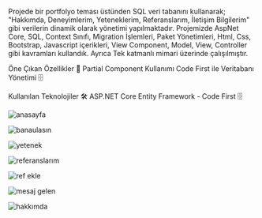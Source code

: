 Projede bir portfolyo teması üstünden SQL veri tabanını kullanarak; "Hakkımda, Deneyimlerim, Yeteneklerim, Referanslarım, İletişim Bilgilerim" gibi verilerin dinamik olarak yönetimi yapılmaktadır.
Projemizde AspNet Core, SQL, Context Sınıfı, Migration İşlemleri, Paket Yönetimleri, Html, Css, Bootstrap, Javascript içerikleri, View Component, Model, View, Controller gibi kavramları kullandık.
Ayrıca Tek katmanlı mimari üzerinde çalışılmıştır.

Öne Çıkan Özellikler 🚀
Partial Component Kullanımı
Code First ile Veritabanı Yönetimi 🗄️

Kullanılan Teknolojiler 🛠️
ASP.NET Core
Entity Framework - Code First 🗄️


![anasayfa](https://github.com/user-attachments/assets/8515b7e5-0d72-4183-9422-7cb2c7f6f6f6)

![banaulasın](https://github.com/user-attachments/assets/8c85bf55-b7f0-4163-ac05-56a4d06a5597)

![yetenek](https://github.com/user-attachments/assets/47793601-9e91-4ccb-9b2f-f84f3605a78b)

![referanslarım](https://github.com/user-attachments/assets/88539142-27ac-40e9-accd-979a6a4f3117)

![ref ekle](https://github.com/user-attachments/assets/aba1edab-347a-407c-99d3-434549ab0d8f)

![mesaj gelen](https://github.com/user-attachments/assets/012a80b5-2fbc-4ab6-b7e8-aaa0ce2e7bc2)

![hakkımda](https://github.com/user-attachments/assets/aaca60d1-4696-42f3-97bb-cca6996aff87)
